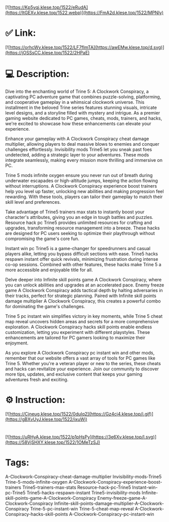 [![https://Kp5yqj.klese.top/1522/eRudA](https://ItGEXv.klese.top/1522.webp)](https://FmA2d.klese.top/1522/MPNIy)
# ✅ Link:
[![https://orhcWv.klese.top/1522/LF7fImTA](https://awEMw.klese.top/d.svg)](https://jOSSsCC.klese.top/1522/2HPaE)
# 💻 Description:
Dive into the enchanting world of Trine 5: A Clockwork Conspiracy, a captivating PC adventure game that combines puzzle-solving, platforming, and cooperative gameplay in a whimsical clockwork universe. This installment in the beloved Trine series features stunning visuals, intricate level designs, and a storyline filled with mystery and intrigue. As a premier gaming website dedicated to PC games, cheats, mods, trainers, and hacks, we're excited to showcase how these enhancements can elevate your experience.



Enhance your gameplay with A Clockwork Conspiracy cheat damage multiplier, allowing players to deal massive blows to enemies and conquer challenges effortlessly. Invisibility mods Trine5 let you sneak past foes undetected, adding a strategic layer to your adventures. These mods integrate seamlessly, making every mission more thrilling and immersive on PC.



Trine 5 mods infinite oxygen ensure you never run out of breath during underwater escapades or high-altitude jumps, keeping the action flowing without interruptions. A Clockwork Conspiracy experience boost trainers help you level up faster, unlocking new abilities and making progression feel rewarding. With these tools, players can tailor their gameplay to match their skill level and preferences.



Take advantage of Trine5 trainers max stats to instantly boost your character's attributes, giving you an edge in tough battles and puzzles. Resource hack pc Trine5 provides unlimited resources for crafting and upgrades, transforming resource management into a breeze. These hacks are designed for PC users seeking to optimize their playthrough without compromising the game's core fun.



Instant win pc Trine5 is a game-changer for speedrunners and casual players alike, letting you bypass difficult sections with ease. Trine5 hacks respawn instant offer quick revivals, minimizing frustration during intense co-op sessions. Combined with other features, these hacks make Trine 5 a more accessible and enjoyable title for all.



Delve deeper into Infinite skill points game A Clockwork Conspiracy, where you can unlock abilities and upgrades at an accelerated pace. Enemy freeze game A Clockwork Conspiracy adds tactical depth by halting adversaries in their tracks, perfect for strategic planning. Paired with Infinite skill points damage multiplier A Clockwork Conspiracy, this creates a powerful combo for dominating the game's challenges.



Trine 5 pc instant win simplifies victory in key moments, while Trine 5 cheat map reveal uncovers hidden areas and secrets for a more comprehensive exploration. A Clockwork Conspiracy hacks skill points enable endless customization, letting you experiment with different playstyles. These enhancements are tailored for PC gamers looking to maximize their enjoyment.



As you explore A Clockwork Conspiracy pc instant win and other mods, remember that our website offers a vast array of tools for PC games like Trine 5. Whether you're a veteran player or new to the series, these cheats and hacks can revitalize your experience. Join our community to discover more tips, updates, and exclusive content that keeps your gaming adventures fresh and exciting.

# ⚙️ Instruction:
[![https://Cjneug.klese.top/1522/0dulq2](https://Gz4cj4.klese.top/i.gif)](https://gBXvUyJ.klese.top/1522/ixuWj)
#
[![https://uRHyA.klese.top/1522/p1pHsPy](https://3e6Xv.klese.top/l.svg)](https://58VjSHXY.klese.top/1522/1OMeTzSJ)
# Tags:
A-Clockwork-Conspiracy-cheat-damage-multiplier Invisibility-mods-Trine5 Trine-5-mods-infinite-oxygen A-Clockwork-Conspiracy-experience-boost-trainers Trine5-trainers-max-stats Resource-hack-pc-Trine5 Instant-win-pc-Trine5 Trine5-hacks-respawn-instant Trine5-invisibility-mods Infinite-skill-points-game-A-Clockwork-Conspiracy Enemy-freeze-game-A-Clockwork-Conspiracy Infinite-skill-points-damage-multiplier-A-Clockwork-Conspiracy Trine-5-pc-instant-win Trine-5-cheat-map-reveal A-Clockwork-Conspiracy-hacks-skill-points A-Clockwork-Conspiracy-pc-instant-win






